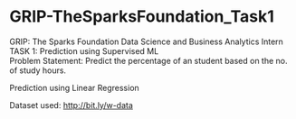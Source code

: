 # GRIP-TheSparksFoundation_Task1
GRIP: The Sparks Foundation Data Science and Business Analytics Intern  
TASK 1: Prediction using Supervised ML  
Problem Statement: Predict the percentage of an student based on the no. of study hours. 

Prediction using Linear Regression

Dataset used: http://bit.ly/w-data


